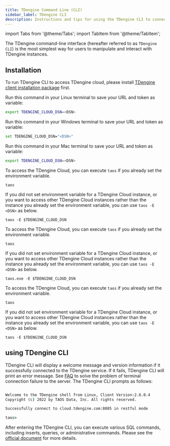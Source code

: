```yaml
---
title: TDengine Command Line (CLI)
sidebar_label: TDengine CLI
description: Instructions and tips for using the TDengine CLI to connect TDengine Cloud
---
```


import Tabs from '@theme/Tabs';
import TabItem from '@theme/TabItem';

The TDengine command-line interface (hereafter referred to as `TDengine CLI`) is the most simplest way for users to manipulate and interact with TDengine instances.

## Installation

To run TDengine CLI to access TDengine cloud, please install [TDengine client installation package](http://cloud.tdengine.com/download/TDengine-client-2.6.0.4-Linux-x64.tar.gz) first.

<Tabs defaultValue="ConfigOnLinux" groupId="sys">
<TabItem value="ConfigOnLinux" label="Config on Linux">

Run this command in your Linux terminal to save your URL and token as variable:

```bash
export TDENGINE_CLOUD_DSN=<DSN>
```

</TabItem>
<TabItem value="ConfigOnWindows" label="Config on Windows (coming soon)">

Run this command in your Windows terminal to save your URL and token as variable:

```bash
set TDENGINE_CLOUD_DSN="<DSN>"
```

</TabItem>
<TabItem value="ConfigOnMac" label="Config on Mac (coming soon)" groupId="sys">

Run this command in your Mac terminal to save your URL and token as variable:

```bash
export TDENGINE_CLOUD_DSN=<DSN>
```

</TabItem>
</Tabs>

<Tabs defaultValue="ConnectOnLinux" groupId="sys">
<TabItem value="ConnectOnLinux" label="Connect on Linux">

To access the TDengine Cloud, you can execute `taos` if you already set the environment variable.

```
taos
```

If you did not set environment variable for a TDengine Cloud instance, or you want to access other TDengine Cloud instances rather than the instance you already set the environment variable, you can use `taos -E <DSN>` as below.

```
taos -E $TDENGINE_CLOUD_DSN
```

</TabItem>
<TabItem value="ConnectOnWindows" label="Connect on Windows (coming soon)">

To access the TDengine Cloud, you can execute `taos` if you already set the environment variable.

```
taos
```

If you did not set environment variable for a TDengine Cloud instance, or you want to access other TDengine Cloud instances rather than the instance you already set the environment variable, you can use `taos -E <DSN>` as below.

```
taos.exe -E $TDENGINE_CLOUD_DSN
```

</TabItem>
<TabItem value="ConnectOnMac" label="Connect on Mac (coming soon)">

To access the TDengine Cloud, you can execute `taos` if you already set the environment variable.

```
taos
```

If you did not set environment variable for a TDengine Cloud instance, or you want to access other TDengine Cloud instances rather than the instance you already set the environment variable, you can use `taos -E <DSN>` as below.

```
taos -E $TDENGINE_CLOUD_DSN
```

</TabItem>
</Tabs>

## using TDengine CLI

TDengine CLI will display a welcome message and version information if it successfully connected to the TDengine service. If it fails, TDengine CLI will print an error message. See [FAQ](/train-faq/faq) to solve the problem of terminal connection failure to the server. The TDengine CLI prompts as follows:

```cmd

Welcome to the TDengine shell from Linux, Client Version:2.6.0.4
Copyright (c) 2022 by TAOS Data, Inc. All rights reserved.

Successfully connect to cloud.tdengine.com:8085 in restful mode

taos>
```

After entering the TDengine CLI, you can execute various SQL commands, including inserts, queries, or administrative commands. Please see the [official document](https://docs.tdengine.com/reference/taos-shell#execute-sql-script-file) for more details.


